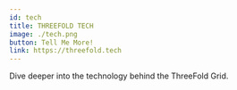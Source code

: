 ```yaml
---
id: tech
title: THREEFOLD TECH
image: ./tech.png
button: Tell Me More!
link: https://threefold.tech
---
```


Dive deeper into the technology behind the ThreeFold Grid.
